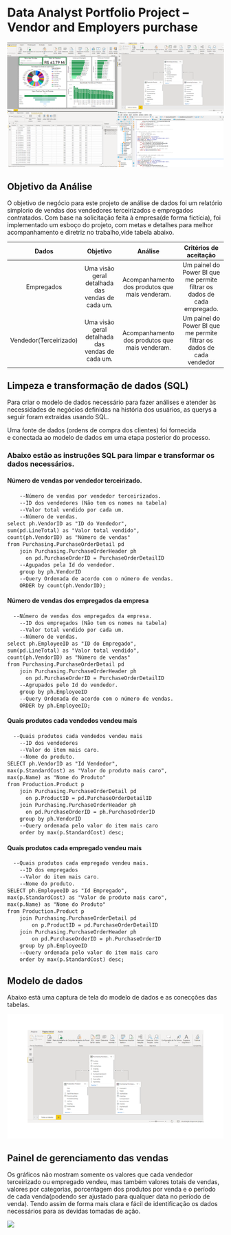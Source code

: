 # Data Analyst Portfolio Project – Vendor and Employers purchase

![imagem_dados](https://github.com/djalmarodriguess/Data_Analystic_Project/blob/main/Imagem_informa%C3%A7%C3%B5es.png)

## Objetivo da Análise

O objetivo de negócio para este projeto de análise de dados foi um relatório simplorio de vendas dos vendedores terceirizados e empregados contratados.
Com base na solicitação feita à empresa(de forma fictícia), foi implementado um esboço do projeto, com metas e detalhes para melhor acompanhamento 
e diretriz no trabalho,vide tabela abaixo.


|Dados | Objetivo | Análise | Critérios de aceitação|
| :--: |     :--: |    :--: |                  :--: |
|Empregados|Uma visão geral detalhada das vendas de cada um.|Acompanhamento dos produtos que mais venderam.|Um painel do Power BI que me permite filtrar os dados de cada empregado.
|Vendedor(Terceirizado)|Uma visão geral detalhada das vendas de cada um.|Acompanhamento dos produtos que mais venderam.|Um painel do Power BI que me permite filtrar os dados de cada vendedor|

## Limpeza e transformação de dados (SQL)
Para criar o modelo de dados necessário para fazer análises e 
atender às necessidades de negócios definidas na história dos usuários, 
as querys a seguir foram extraídas usando SQL.

Uma fonte de dados (ordens de compra dos clientes) foi fornecida  
e conectada ao modelo de dados em uma etapa posterior do processo.

### Abaixo estão as instruções SQL para limpar e transformar os dados necessários.

#### Número de vendas por vendedor terceirizado.
```
    --Número de vendas por vendedor terceirizados.
    --ID dos vendedores (Não tem os nomes na tabela)
    --Valor total vendido por cada um.
    --Número de vendas.
select ph.VendorID as "ID do Vendedor", 
sum(pd.LineTotal) as "Valor total vendido",
count(ph.VendorID) as "Número de vendas"
from Purchasing.PurchaseOrderDetail pd 
    join Purchasing.PurchaseOrderHeader ph
      on pd.PurchaseOrderID = PurchaseOrderDetailID
    --Agupados pela Id do vendedor.
    group by ph.VendorID 
    --Query Ordenada de acordo com o número de vendas.
    ORDER by count(ph.VendorID);
```

#### Número de vendas dos empregados da empresa
```
  --Número de vendas dos empregados da empresa.
	--ID dos empregados (Não tem os nomes na tabela)
	--Valor total vendido por cada um.
	--Número de vendas.
select ph.EmployeeID as "ID do Empregado", 
sum(pd.LineTotal) as "Valor total vendido",
count(ph.VendorID) as "Número de vendas"
from Purchasing.PurchaseOrderDetail pd 
	join Purchasing.PurchaseOrderHeader ph
	  on pd.PurchaseOrderID = PurchaseOrderDetailID
	--Agrupados pelo Id do vendedor.
	group by ph.EmployeeID 
	--Query Ordenada de acordo com o número de vendas.
	ORDER by ph.EmployeeID;
```

#### Quais produtos cada vendedos vendeu mais
```
  --Quais produtos cada vendedos vendeu mais
	--ID dos vendedores
	--Valor do item mais caro.
	--Nome do produto.
SELECT ph.VendorID as "Id Vendedor",
max(p.StandardCost) as "Valor do produto mais caro",
max(p.Name) as "Nome do Produto"
from Production.Product p 
	join Purchasing.PurchaseOrderDetail pd
	  on p.ProductID = pd.PurchaseOrderDetailID 
	join Purchasing.PurchaseOrderHeader ph
	  on pd.PurchaseOrderID = ph.PurchaseOrderID
	group by ph.VendorID
	--Query ordenada pelo valor do item mais caro
	order by max(p.StandardCost) desc;
```

#### Quais produtos cada empregado vendeu mais
```
  --Quais produtos cada empregado vendeu mais.
	--ID dos empregados
	--Valor do item mais caro.
	--Nome do produto.
SELECT ph.EmployeeID as "Id Empregado",
max(p.StandardCost) as "Valor do produto mais caro",
max(p.Name) as "Nome do Produto"
from Production.Product p 
	join Purchasing.PurchaseOrderDetail pd
		on p.ProductID = pd.PurchaseOrderDetailID 
	join Purchasing.PurchaseOrderHeader ph
		on pd.PurchaseOrderID = ph.PurchaseOrderID
	group by ph.EmployeeID 
	--Query ordenada pelo valor do item mais caro
	order by max(p.StandardCost) desc;
```

## Modelo de dados

Abaixo está uma captura de tela do modelo de dados e as conecções das tabelas.

![tabela_conectada](https://github.com/djalmarodriguess/Data_Analystic_Project/blob/main/tabelas_conectadas.png)

## Painel de gerenciamento das vendas

Os gráficos não mostram somente os valores que cada vendedor terceirizado ou empregado vendeu, 
mas também valores totais de vendas, valores por categorias, porcentagem dos produtos por venda e 
o período de cada venda(podendo ser ajustado para qualquer data no período de venda).
Tendo assim de forma mais clara e fácil de identificação os dados necessários para as devidas tomadas de ação.

![](https://app.powerbi.com/view?r=eyJrIjoiZGI2MjExZTgtMDBmYy00NWIzLWIzZmUtYmQ5NGM5YTBkMzIyIiwidCI6IjQzZDMwZGIxLThkNGItNDA5Yi04ZWYzLWVlODRmZDRjZGIzOSJ9)











